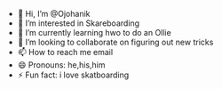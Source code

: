 - 👋 Hi, I’m @Ojohanik
- 👀 I’m interested in Skareboarding
- 🌱 I’m currently learning hwo to do an Ollie
- 💞️ I’m looking to collaborate on figuring out new tricks
- 📫 How to reach me email
- 😄 Pronouns: he,his,him
- ⚡ Fun fact: i love skatboarding

<!---
Ojohanik/Ojohanik is a ✨ special ✨ repository because its `README.md` (this file) appears on your GitHub profile.
You can click the Preview link to take a look at your changes.
--->
